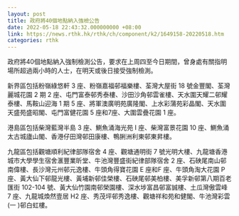 ```yaml
---
layout: post
title: 政府將40個地點納入強檢公告
date: 2022-05-18 22:43:32.000000000 +08:00
link: https://news.rthk.hk/rthk/ch/component/k2/1649158-20220518.htm
categories: rthk
---
```


政府將40個地點納入強制檢測公告，要求在上周四至今日期間，曾身處有關指明場所超過兩小時的人士，在明天或後日接受強制檢測。

新界區包括粉嶺綠悠軒 3 座、粉嶺嘉福邨福樂樓、荃灣大屋街 18 號金豐閣、荃灣麗城花園 2 期 2 座、屯門富泰邨秀泰樓、沙田沙角邨雲雀樓、天水圍天耀二邨耀泰樓、馬鞍山迎海 1 期 5 座、將軍澳廣明苑廣隆閣、上水彩蒲苑彩晶閣、天水圍天盛苑盛昭閣、屯門富健花園 5 座和7座、大圍雲疊花園 1 座。

港島區包括柴灣藍灣半島 3 座、鰂魚涌海光苑 I 座、柴灣富景花園 10 座、鰂魚涌太古城廬山閣、香港仔田灣邨田康樓、鴨脷洲利東邨東昇樓。

九龍區包括觀塘順利紀律部隊宿舍 4 座、觀塘通明街 7 號光明大樓、九龍塘香港城市大學學生宿舍滙豐業昕堂、牛池灣豐盛街紀律部隊宿舍 2 座、石硤尾南山邨南偉樓、長沙灣元州邨元逸樓、牛頭角得寶花園 E 座和F 座、牛頭角淘大花園 P 座、黃大仙下邨龍光樓、黃埔新邨佳榮樓、石硤尾邨美柏樓、美孚新邨第八期百老匯街 102-104 號、黃大仙竹園南邨榮園樓、深水埗富昌邨富誠樓、土瓜灣傲雲峰 7 座、九龍城煥然壹居 H2 座、秀茂坪邨秀逸樓、觀塘祥和苑和健閣、牛池灣彩雲 (一 )邨白虹樓。
